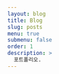 ```yaml
---
layout: blog
title: Blog
slug: posts
menu: true
submenu: false
order: 1
description: >
  포트폴리오.
---
```

